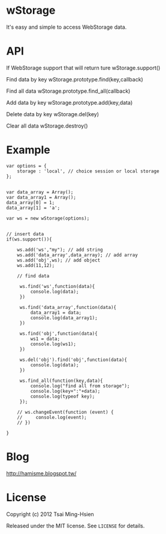 wStorage
=====================

 It's easy and simple to access WebStorage data.

# API


If WebStorage support that will return ture
    wStorage.support()  

Find data by key
    wStorage.prototype.find(key,callback)

Find all data 
    wStorage.prototype.find_all(callback)

Add data by key
    wStorage.prototype.add(key,data)

Delete data by key
    wStorage.del(key)

Clear all data 
    wStorage.destroy()

# Example


	var options = {
		storage : 'local', // choice session or local storage
	};


	var data_array = Array();
	var data_array1 = Array();
	data_array[0] = 1;
	data_array[1] = 'a';

	var ws = new wStorage(options);


	// insert data
	if(ws.support()){

	    ws.add('ws',"my"); // add string
	    ws.add('data_array',data_array); // add array
	    ws.add('obj',ws); // add object
	    ws.add(11,12);

	    // find data

	     ws.find('ws',function(data){
	         console.log(data);
	     })

	     ws.find('data_array',function(data){
	         data_array1 = data;
	         console.log(data_array1);
	     })

	     ws.find('obj',function(data){
	         ws1 = data;
	         console.log(ws1);
	     })

	     ws.del('obj').find('obj',function(data){
	         console.log(data);
	     })

	     ws.find_all(function(key,data){
	         console.log("find all from storage");
	         console.log(key+":"+data);
	         console.log(typeof key);
	     });

	    // ws.changeEvent(function (event) {
	    //     console.log(event);
	    // })

	}

# Blog
http://hamisme.blogspot.tw/

# License

Copyright (c) 2012 Tsai Ming-Hsien

Released under the MIT license. See `LICENSE` for details.
